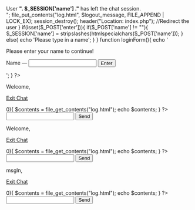 <?php
session_start();
if(isset($_GET['logout'])){    
	
	//Simple exit message 
    $logout_message = "<div class='msgln'><span class='left-info'>User <b class='user-name-left'>". $_SESSION['name'] ."</b> has left the chat session.</span><br></div>";
    file_put_contents("log.html", $logout_message, FILE_APPEND | LOCK_EX);
	
	session_destroy();
	header("Location: index.php"); //Redirect the user 
}
if(isset($_POST['enter'])){
    if($_POST['name'] != ""){
        $_SESSION['name'] = stripslashes(htmlspecialchars($_POST['name']));
    }
    else{
        echo '<span class="error">Please type in a name</span>';
    }
}
function loginForm(){
    echo 
    '<div id="loginform"> 
<p>Please enter your name to continue!</p> 
<form action="index.php" method="post"> 
<label for="name">Name &mdash;</label> 
<input type="text" name="name" id="name" /> 
<input type="submit" name="enter" id="enter" value="Enter" /> 
</form> 
</div>';
}
?>
<!DOCTYPE html>
<html lang="en">
    <head>
        <meta charset="utf-8" />
        <title>Tuts+ Chat Application</title>
        <meta name="description" content="Tuts+ Chat Application" />
        <link rel="stylesheet" href="style.css" />
    </head>
    <body>
    <?php
    if(!isset($_SESSION['name'])){
        loginForm();
    }
    else {
    ?>
        <div id="wrapper">
            <div id="menu">
                <p class="welcome">Welcome, <b><?php echo $_SESSION['name']; ?></b></p>
                <p class="logout"><a id="exit" href="#">Exit Chat</a></p>
            </div>
            <div id="chatbox">
            <?php
            if(file_exists("log.html") && filesize("log.html") > 0){
                $contents = file_get_contents("log.html");          
                echo $contents;
            }
            ?>
            </div>
            <form name="message" action="">
                <input name="usermsg" type="text" id="usermsg" />
                <input name="submitmsg" type="submit" id="submitmsg" value="Send" />
            </form>
        </div>
        <script type="text/javascript" src="https://cdnjs.cloudflare.com/ajax/libs/jquery/3.5.1/jquery.min.js"></script>
        <script type="text/javascript">
            // jQuery Document 
            $(document).ready(function () {
                $("#submitmsg").click(function () {
                    var clientmsg = $("#usermsg").val();
                    $.post("post.php", { text: clientmsg });
                    $("#usermsg").val("");
                    return false;
                });
                function loadLog() {
                    var oldscrollHeight = $("#chatbox")[0].scrollHeight - 20; //Scroll height before the request 
                    $.ajax({
                        url: "log.html",
                        cache: false,
                        success: function (html) {
                            $("#chatbox").html(html); //Insert chat log into the #chatbox div 
                            //Auto-scroll 
                            var newscrollHeight = $("#chatbox")[0].scrollHeight - 20; //Scroll height after the request 
                            if(newscrollHeight > oldscrollHeight){
                                $("#chatbox").animate({ scrollTop: newscrollHeight }, 'normal'); //Autoscroll to bottom of div 
                            }	
                        }
                    });
                }
                setInterval (loadLog, 2500);
                $("#exit").click(function () {
                    var exit = confirm("Are you sure you want to end the session?");
                    if (exit == true) {
                    window.location = "index.php?logout=true";
                    }
                });
            });
        </script>
    </body>
</html>
<?php
}
?>
        <div id="wrapper">
            <div id="menu">
                <p class="welcome">Welcome, <b><?php echo $_SESSION['name']; ?></b></p>
                <p class="logout"><a id="exit" href="#">Exit Chat</a></p>
            </div>
            <div id="chatbox">
            <?php
            if(file_exists("log.html") && filesize("log.html") > 0){
                $contents = file_get_contents("log.html");          
                echo $contents;
            }
            ?>
            </div>
            <form name="message" action="">
                <input name="usermsg" type="text" id="usermsg" />
                <input name="submitmsg" type="submit" id="submitmsg" value="Send" />
            </form>
        </div>
        <script type="text/javascript" src="https://cdnjs.cloudflare.com/ajax/libs/jquery/3.5.1/jquery.min.js"></script>
        <script type="text/javascript">
            // jQuery Document 
            $(document).ready(function () {
                $("#submitmsg").click(function () {
                    var clientmsg = $("#usermsg").val();
                    $.post("post.php", { text: clientmsg });
                    $("#usermsg").val("");
                    return false;
                });
                function loadLog() {
                    var oldscrollHeight = $("#chatbox")[0].scrollHeight - 20; //Scroll height before the request 
                    $.ajax({
                        url: "log.html",
                        cache: false,
                        success: function (html) {
                            $("#chatbox").html(html); //Insert chat log into the #chatbox div 
                            //Auto-scroll 
                            var newscrollHeight = $("#chatbox")[0].scrollHeight - 20; //Scroll height after the request 
                            if(newscrollHeight > oldscrollHeight){
                                $("#chatbox").animate({ scrollTop: newscrollHeight }, 'normal'); //Autoscroll to bottom of div 
                            }	
                        }
                    });
                }
                setInterval (loadLog, 2500);
                $("#exit").click(function () {
                    var exit = confirm("Are you sure you want to end the session?");
                    if (exit == true) {
                    window.location = "index.php?logout=true";
                    }
                });
            });
        </script>
    </body>
</html>
<?php
        <div id="wrapper">
            <div id="menu">
                <p class="msgln">msgln, <b><?php echo $_SESSION['name']; ?></b></p>
                <p class="logout"><a id="exit" href="#">Exit Chat</a></p>
            </div>
            <div id="chatbox">
            <?php
            if(file_exists("log.html") && filesize("log.html") > 0){
                $contents = file_get_contents("log.html");          
                echo $contents;
            }
            ?>
            </div>
            <form name="message" action="">
                <input name="usermsg" type="text" id="usermsg" />
                <input name="submitmsg" type="submit" id="submitmsg" value="Send" />
            </form>
        </div>
        <script type="text/javascript" src="https://cdnjs.cloudflare.com/ajax/libs/jquery/3.5.1/jquery.min.js"></script>
        <script type="text/javascript">
            // jQuery Document 
            $(document).ready(function () {
                $("#submitmsg").click(function () {
                    var clientmsg = $("#usermsg").val();
                    $.post("post.php", { text: clientmsg });
                    $("#usermsg").val("");
                    return false;
                });
                function loadLog() {
                    var oldscrollHeight = $("#chatbox")[0].scrollHeight - 20; //Scroll height before the request 
                    $.ajax({
                        url: "log.html",
                        cache: false,
                        success: function (html) {
                            $("#chatbox").html(html); //Insert chat log into the #chatbox div 
                            //Auto-scroll 
                            var newscrollHeight = $("#chatbox")[0].scrollHeight - 20; //Scroll height after the request 
                            if(newscrollHeight > oldscrollHeight){
                                $("#chatbox").animate({ scrollTop: newscrollHeight }, 'normal'); //Autoscroll to bottom of div 
                            }	
                        }
                    });
                }
                setInterval (loadLog, 2500);
                $("#exit").click(function () {
                    var exit = confirm("Are you sure you want to end the session?");
                    if (exit == true) {
                    window.location = "index.php?logout=true";
                    }
                });
            });
        </script>
    </body>
</html>
<?php
